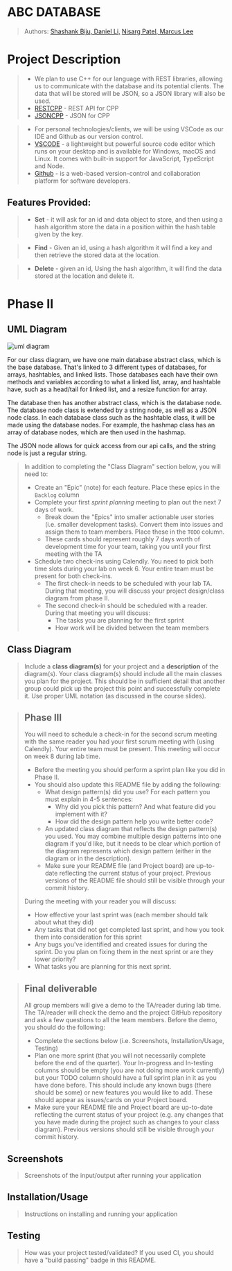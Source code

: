 # ABC DATABASE


 > Authors: [Shashank Biju, ](https://github.com/shadJack127)
 >          [Daniel Li,](https://github.com/DanielLiCodes)
 >          [Nisarg Patel, ](https://github.com/NisargIO)
 >          [Marcus Lee ](https://github.com/MLee2003)


# Project Description

> * We plan to use C++ for our language with REST libraries, allowing us to communicate with the database and its potential clients. The data that will be stored will be JSON, so a JSON library will also be used. 
> * [RESTCPP](https://github.com/microsoft/cpprestsdk) - REST API for CPP
> * [JSONCPP](https://github.com/open-source-parsers/jsoncpp) - JSON for CPP

> * For personal technologies/clients, we will be using VSCode as our IDE and Github as our version control.
> * [VSCODE](https://code.visualstudio.com/) - a lightweight but powerful source code editor which runs on your desktop and is available for Windows, macOS and Linux. It comes with built-in support for JavaScript, TypeScript and Node.
> * [Github](https://github.com/) - is a web-based version-control and collaboration platform for software developers.

## Features Provided:
> * **Set** - it will ask for an id and data object to store, and then using a hash algorithm store the data in a position within the hash table given by the key.

> * **Find** -  Given an id, using a hash algorithm it will find a key and then retrieve the stored data at the location.

> * **Delete** - given an id, Using the hash algorithm, it will find the data stored at the location and delete it.


 # Phase II
 
 ## UML Diagram
![uml diagram](https://user-images.githubusercontent.com/64798216/166169702-c9ed200e-38f7-452b-90c1-6907c05a11b6.png)

For our class diagram, we have one main database abstract class, which is the base database. That's linked to 3 different types of databases, for arrays, hashtables, and linked lists. Those databases each have their own methods and variables according to what a linked list, array, and hashtable have, such as a head/tail for linked list, and a resize function for array.

The database then has another abstract class, which is the database node. The database node class is extended by a string node, as well as a JSON node class. In each database class such as the hashtable class, it will be made using the database nodes. For example, the hashmap class has an array of database nodes, which are then used in the hashmap. 

The JSON node allows for quick access from our api calls, and the string node is just a regular string. 


 > In addition to completing the "Class Diagram" section below, you will need to:
 > * Create an "Epic" (note) for each feature. Place these epics in the `Backlog` column
 > * Complete your first *sprint planning* meeting to plan out the next 7 days of work.
 >   * Break down the "Epics" into smaller actionable user stories (i.e. smaller development tasks). Convert them into issues and assign them to team members. Place these in the `TODO` column.
 >   * These cards should represent roughly 7 days worth of development time for your team, taking you until your first meeting with the TA
 > * Schedule two check-ins using Calendly. You need to pick both time slots during your lab on week 6. Your entire team must be present for both check-ins.
 >   * The first check-in needs to be scheduled with your lab TA. During that meeting, you will discuss your project design/class diagram from phase II.
 >   * The second check-in should be scheduled with a reader. During that meeting you will discuss:
 >     * The tasks you are planning for the first sprint
 >     * How work will be divided between the team members

## Class Diagram
 > Include a **class diagram(s)** for your project and a **description** of the diagram(s). Your class diagram(s) should include all the main classes you plan for the project. This should be in sufficient detail that another group could pick up the project this point and successfully complete it. Use proper UML notation (as discussed in the course slides).
 
 > ## Phase III
 > You will need to schedule a check-in for the second scrum meeting with the same reader you had your first scrum meeting with (using Calendly). Your entire team must be present. This meeting will occur on week 8 during lab time.
 > * Before the meeting you should perform a sprint plan like you did in Phase II.
 > * You should also update this README file by adding the following:
 >   * What design pattern(s) did you use? For each pattern you must explain in 4-5 sentences:
 >     * Why did you pick this pattern? And what feature did you implement with it?
 >     * How did the design pattern help you write better code?
 >   * An updated class diagram that reflects the design pattern(s) you used. You may combine multiple design patterns into one diagram if you'd like, but it needs to be clear which portion of the diagram represents which design pattern (either in the diagram or in the description).
 >   * Make sure your README file (and Project board) are up-to-date reflecting the current status of your project. Previous versions of the README file should still be visible through your commit history.
> 
> During the meeting with your reader you will discuss: 
 > * How effective your last sprint was (each member should talk about what they did)
 > * Any tasks that did not get completed last sprint, and how you took them into consideration for this sprint
 > * Any bugs you've identified and created issues for during the sprint. Do you plan on fixing them in the next sprint or are they lower priority?
 > * What tasks you are planning for this next sprint.

 
 > ## Final deliverable
 > All group members will give a demo to the TA/reader during lab time. The TA/reader will check the demo and the project GitHub repository and ask a few questions to all the team members. 
 > Before the demo, you should do the following:
 > * Complete the sections below (i.e. Screenshots, Installation/Usage, Testing)
 > * Plan one more sprint (that you will not necessarily complete before the end of the quarter). Your In-progress and In-testing columns should be empty (you are not doing more work currently) but your TODO column should have a full sprint plan in it as you have done before. This should include any known bugs (there should be some) or new features you would like to add. These should appear as issues/cards on your Project board.
 > * Make sure your README file and Project board are up-to-date reflecting the current status of your project (e.g. any changes that you have made during the project such as changes to your class diagram). Previous versions should still be visible through your commit history. 
 
 ## Screenshots
 > Screenshots of the input/output after running your application
 ## Installation/Usage
 > Instructions on installing and running your application
 ## Testing
 > How was your project tested/validated? If you used CI, you should have a "build passing" badge in this README.
 
